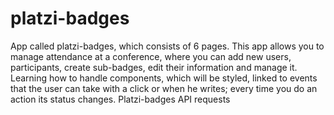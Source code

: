 # platzi-badges
App called platzi-badges, which consists of 6 pages. This app allows you to manage attendance at a conference, where you can add new users, participants, create sub-badges, edit their information and manage it. Learning how to handle components, which will be styled, linked to events that the user can take with a click or when he writes; every time you do an action its status changes. Platzi-badges API requests
